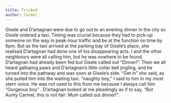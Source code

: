 ```yaml
---
title: Tricked
author: Carmel
---
```


Gisele and D’artagnan were due to go out to an evening dinner in the city so Gisele ordered a taxi. Timing was crucial because they had to pick-up someone on the way in peak-hour traffic and be at the function on time by 6pm. But as the taxi arrived at the parking bay of Gisele’s place, she realised D’artagnan had done one of his disappearing acts. I and the other neighbours were all calling him, but he was nowhere to be found. D’artagnan had already been fed but Gisele called out “Dinner!”. Then we all heard galloping paws and D’artagnan’s little collar bell jingling, and he turned into the pathway and was soon at Gisele’s side. “Get in” she said, as she pulled him into the waiting taxi. “naughty boy,” I said to him in my most stern voice. He was not used to this from me because I always call him “Gorgeous boy” . D’artagnan looked at me pleadingly as if to say, “But Aunty Carmel, this is not fair: Mum called out dinner!”.
